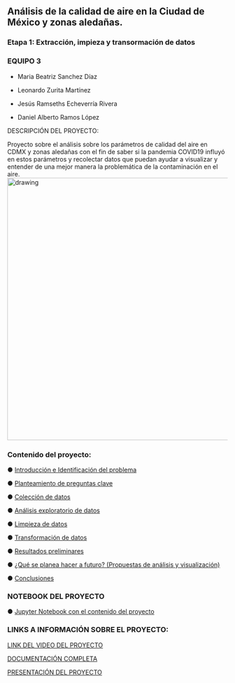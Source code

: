 ## Análisis de la calidad de aire en la Ciudad de México y zonas aledañas.
### Etapa 1: Extracción, impieza y transormación de datos
### EQUIPO 3 

-   Maria Beatriz Sanchez Díaz
    
-   Leonardo Zurita Martínez
    
-   Jesús Ramseths Echeverría Rivera
    
-   Daniel Alberto Ramos López

DESCRIPCIÓN DEL PROYECTO: 

Proyecto sobre el análisis sobre los parámetros de calidad del aire en CDMX y zonas aledañas con el fin de saber si la pandemia COVID19 influyó en estos parámetros y recolectar datos que puedan ayudar a visualizar y entender de una mejor manera la problemática de la contaminación en el aire.  
<img src="https://ep00.epimg.net/internacional/imagenes/2016/03/03/mexico/1457040820_632100_1457041126_noticia_normal.jpg" alt="drawing" width="600"/>



### Contenido del proyecto:

● [Introducción e Identificación del problema ](https://github.com/BettySanchez7/Analisis_Calidad_AireCDMX_Python/blob/main/docs/Introduccion.md) 

● [Planteamiento de preguntas clave](https://github.com/BettySanchez7/Analisis_Calidad_AireCDMX_Python/tree/main/docs/preguntasclave.md)

● [Colección de datos](https://github.com/BettySanchez7/Analisis_Calidad_AireCDMX_Python/tree/main/docs/Datos.md)

● [Análisis exploratorio de datos](https://github.com/BettySanchez7/Analisis_Calidad_AireCDMX_Python/blob/main/docs/analisisexploratorio.md)

● [Limpieza de datos](https://github.com/BettySanchez7/Analisis_Calidad_AireCDMX_Python/blob/main/docs/limpiezadatos.md)

● [Transformación de datos](https://github.com/BettySanchez7/Analisis_Calidad_AireCDMX_Python/blob/main/docs/transformaciondatos.md)

● [Resultados preliminares](https://github.com/BettySanchez7/Analisis_Calidad_AireCDMX_Python/blob/main/docs/resultados.md)

● [¿Qué se planea hacer a futuro? (Propuestas de análisis y visualización)](https://github.com/BettySanchez7/Analisis_Calidad_AireCDMX_Python/tree/main/docs/planeacionfuturo.md)

● [Conclusiones](https://github.com/BettySanchez7/Analisis_Calidad_AireCDMX_Python/blob/main/docs/conclusiones.md)
 
 ### NOTEBOOK DEL PROYECTO 
 
● [Jupyter Notebook con el contenido del proyecto](https://github.com/BettySanchez7/Analisis_Calidad_AireCDMX_Python/blob/main/Procesamiento_Datos.ipynb)

### LINKS A INFORMACIÓN SOBRE EL PROYECTO:

[LINK DEL VIDEO DEL PROYECTO](https://youtu.be/_eM8GVxmE4o)

[DOCUMENTACIÓN COMPLETA](https://github.com/BettySanchez7/Analisis_Calidad_AireCDMX_Python/blob/main/docs/documentacion.pdf)

[PRESENTACIÓN DEL PROYECTO](https://github.com/BettySanchez7/Analisis_Calidad_AireCDMX_Python/blob/main/docs/presentacion.pdf)


